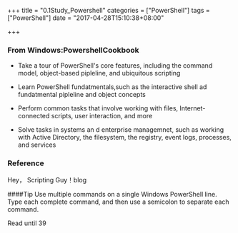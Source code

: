 +++
title = "0.1Study_Powershell"
categories = ["PowerShell"]
tags = ["PowerShell"]
date = "2017-04-28T15:10:38+08:00"

+++

### From Windows:PowershellCookbook
+ Take a tour of PowerShell's core features, including the command model, object-based pipleline, and ubiquitous scripting

+ Learn PowerShell fundatmentals,such as the interactive shell ad fundatmental pipleline and object concepts

+ Perform common tasks that involve working with files, Internet-connected scripts, user interaction, and more

+ Solve tasks in systems an d enterprise managemnet, such as working with Active Directory, the filesystem, the registry, event logs, processes, and services

### Reference
Hey， Scripting Guy！blog


####Tip
Use multiple commands on a single Windows PowerShell line. Type each complete command, and then use a semicolon to separate each command.

Read until 39